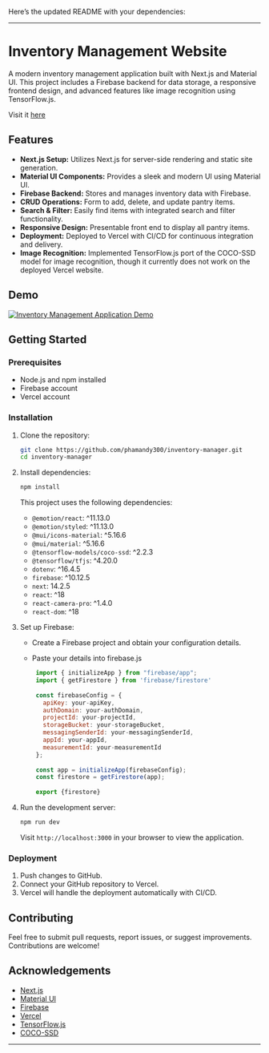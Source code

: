 Here’s the updated README with your dependencies:

---

# Inventory Management Website

A modern inventory management application built with Next.js and Material UI. This project includes a Firebase backend for data storage, a responsive frontend design, and advanced features like image recognition using TensorFlow.js.

Visit it [here](https://inventory-manager-pearl.vercel.app/)

## Features

- **Next.js Setup:** Utilizes Next.js for server-side rendering and static site generation.
- **Material UI Components:** Provides a sleek and modern UI using Material UI.
- **Firebase Backend:** Stores and manages inventory data with Firebase.
- **CRUD Operations:** Form to add, delete, and update pantry items.
- **Search & Filter:** Easily find items with integrated search and filter functionality.
- **Responsive Design:** Presentable front end to display all pantry items.
- **Deployment:** Deployed to Vercel with CI/CD for continuous integration and delivery.
- **Image Recognition:** Implemented TensorFlow.js port of the COCO-SSD model for image recognition, though it currently does not work on the deployed Vercel website.

## Demo

[![Inventory Management Application Demo](https://img.youtube.com/vi/5nyNqznCgmU/0.jpg)](https://youtu.be/5nyNqznCgmU "Chatbot Demo")

## Getting Started

### Prerequisites

- Node.js and npm installed
- Firebase account
- Vercel account

### Installation

1. Clone the repository:

   ```bash
   git clone https://github.com/phamandy300/inventory-manager.git
   cd inventory-manager
   ```

2. Install dependencies:

   ```bash
   npm install
   ```

   This project uses the following dependencies:
   
   - `@emotion/react`: ^11.13.0
   - `@emotion/styled`: ^11.13.0
   - `@mui/icons-material`: ^5.16.6
   - `@mui/material`: ^5.16.6
   - `@tensorflow-models/coco-ssd`: ^2.2.3
   - `@tensorflow/tfjs`: ^4.20.0
   - `dotenv`: ^16.4.5
   - `firebase`: ^10.12.5
   - `next`: 14.2.5
   - `react`: ^18
   - `react-camera-pro`: ^1.4.0
   - `react-dom`: ^18

3. Set up Firebase:

   - Create a Firebase project and obtain your configuration details.
   - Paste your details into firebase.js

     ```firebase.js
      import { initializeApp } from "firebase/app";
      import { getFirestore } from 'firebase/firestore'
      
      const firebaseConfig = {
        apiKey: your-apiKey,
        authDomain: your-authDomain,
        projectId: your-projectId,
        storageBucket: your-storageBucket,
        messagingSenderId: your-messagingSenderId,
        appId: your-appId,
        measurementId: your-measurementId
      };
      
      const app = initializeApp(firebaseConfig);
      const firestore = getFirestore(app);
      
      export {firestore}
     ```

4. Run the development server:

   ```bash
   npm run dev
   ```

   Visit `http://localhost:3000` in your browser to view the application.

### Deployment

1. Push changes to GitHub.
2. Connect your GitHub repository to Vercel.
3. Vercel will handle the deployment automatically with CI/CD.

## Contributing

Feel free to submit pull requests, report issues, or suggest improvements. Contributions are welcome!

## Acknowledgements

- [Next.js](https://nextjs.org/)
- [Material UI](https://mui.com/)
- [Firebase](https://firebase.google.com/)
- [Vercel](https://vercel.com/)
- [TensorFlow.js](https://www.tensorflow.org/js)
- [COCO-SSD](https://github.com/tensorflow/tfjs-models/tree/master/coco-ssd)

---
